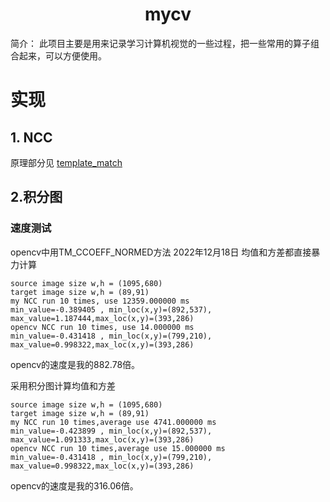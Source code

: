 # <center> mycv

简介：
此项目主要是用来记录学习计算机视觉的一些过程，把一些常用的算子组合起来，可以方便使用。

# 实现
## 1. NCC
原理部分见 [template_match](doc\template_match.md)

## 2.积分图

### 速度测试
opencv中用TM_CCOEFF_NORMED方法
2022年12月18日
均值和方差都直接暴力计算

```
source image size w,h = (1095,680)
target image size w,h = (89,91)
my NCC run 10 times, use 12359.000000 ms
min_value=-0.389405 , min_loc(x,y)=(892,537),    max_value=1.187444,max_loc(x,y)=(393,286)
opencv NCC run 10 times, use 14.000000 ms
min_value=-0.431418 , min_loc(x,y)=(799,210),    max_value=0.998322,max_loc(x,y)=(393,286)
```
opencv的速度是我的882.78倍。

采用积分图计算均值和方差
```
source image size w,h = (1095,680)
target image size w,h = (89,91)
my NCC run 10 times,average use 4741.000000 ms
min_value=-0.423899 , min_loc(x,y)=(892,537),    max_value=1.091333,max_loc(x,y)=(393,286)
opencv NCC run 10 times,average use 15.000000 ms
min_value=-0.431418 , min_loc(x,y)=(799,210),    max_value=0.998322,max_loc(x,y)=(393,286)
```
opencv的速度是我的316.06倍。